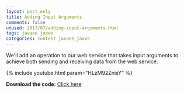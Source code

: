 ```yaml
---           
layout: post_only
title: Adding Input Arguments
comments: false
unused: 2013/07/adding-input-arguments.html
tags: javaee jaxws
categories: content javaee_jaxws
---
```


We'll add an operation to our web service that takes input arguments to achieve both sending and receiving data from the web service. 

{% include youtube.html param="HLzM92ZnisY" %}

**Download the code:** <a href="https://github.com/koushikkothagal/Testmart/archive/8d16e82ffa0c12c4c05549946d2ceda8ef991e19.zip">Click here</a>